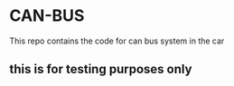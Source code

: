 # CAN-BUS
This repo contains the code for can bus system in the car

## this is for testing purposes only
